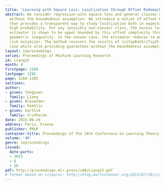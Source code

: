 ```yaml
---
title: 'Learning with Square Loss: Localization through Offset Rademacher Complexity'
abstract: We consider regression with square loss and general classes of functions
  without the boundedness assumption. We introduce a notion of offset Rademacher complexity
  that provides a transparent way to study localization both in expectation and in
  high probability. For any (possibly non-convex) class, the excess loss of a two-step
  estimator is shown to be upper bounded by this offset complexity through a novel
  geometric inequality. In the convex case, the estimator reduces to an empirical
  risk minimizer. The method recovers the results of \citepRakSriTsy15 for the bounded
  case while also providing guarantees without the boundedness assumption.
layout: inproceedings
series: Proceedings of Machine Learning Research
id: Liang15
month: 0
firstpage: 1260
lastpage: 1285
page: 1260-1285
sections: 
author:
- given: Tengyuan
  family: Liang
- given: Alexander
  family: Rakhlin
- given: Karthik
  family: Sridharan
date: 2015-06-26
address: Paris, France
publisher: PMLR
container-title: Proceedings of The 28th Conference on Learning Theory
volume: '40'
genre: inproceedings
issued:
  date-parts:
  - 2015
  - 6
  - 26
pdf: http://proceedings.mlr.press/v40/Liang15.pdf
# Format based on citeproc: http://blog.martinfenner.org/2013/07/30/citeproc-yaml-for-bibliographies/
---
```

